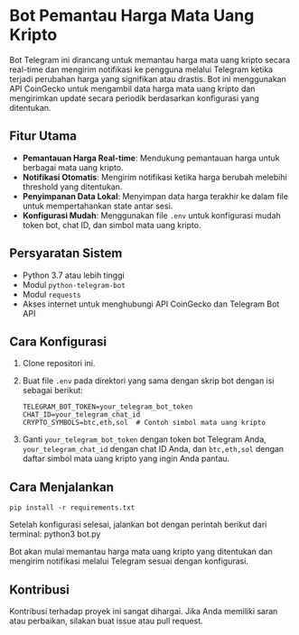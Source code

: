 # Bot Pemantau Harga Mata Uang Kripto

Bot Telegram ini dirancang untuk memantau harga mata uang kripto secara real-time dan mengirim notifikasi ke pengguna melalui Telegram ketika terjadi perubahan harga yang signifikan atau drastis. Bot ini menggunakan API CoinGecko untuk mengambil data harga mata uang kripto dan mengirimkan update secara periodik berdasarkan konfigurasi yang ditentukan.

## Fitur Utama

- **Pemantauan Harga Real-time**: Mendukung pemantauan harga untuk berbagai mata uang kripto.
- **Notifikasi Otomatis**: Mengirim notifikasi ketika harga berubah melebihi threshold yang ditentukan.
- **Penyimpanan Data Lokal**: Menyimpan data harga terakhir ke dalam file untuk mempertahankan state antar sesi.
- **Konfigurasi Mudah**: Menggunakan file `.env` untuk konfigurasi mudah token bot, chat ID, dan simbol mata uang kripto.

## Persyaratan Sistem

- Python 3.7 atau lebih tinggi
- Modul `python-telegram-bot`
- Modul `requests`
- Akses internet untuk menghubungi API CoinGecko dan Telegram Bot API

## Cara Konfigurasi

1. Clone repositori ini.
2. Buat file `.env` pada direktori yang sama dengan skrip bot dengan isi sebagai berikut:

    ```
    TELEGRAM_BOT_TOKEN=your_telegram_bot_token
    CHAT_ID=your_telegram_chat_id
    CRYPTO_SYMBOLS=btc,eth,sol  # Contoh simbol mata uang kripto
    ```

3. Ganti `your_telegram_bot_token` dengan token bot Telegram Anda, `your_telegram_chat_id` dengan chat ID Anda, dan `btc,eth,sol` dengan daftar simbol mata uang kripto yang ingin Anda pantau.

## Cara Menjalankan

```
pip install -r requirements.txt
```

Setelah konfigurasi selesai, jalankan bot dengan perintah berikut dari terminal: python3 bot.py

Bot akan mulai memantau harga mata uang kripto yang ditentukan dan mengirim notifikasi melalui Telegram sesuai dengan konfigurasi.

## Kontribusi

Kontribusi terhadap proyek ini sangat dihargai. Jika Anda memiliki saran atau perbaikan, silakan buat issue atau pull request.

